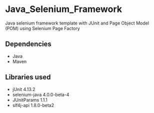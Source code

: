 # Java_Selenium_Framework
Java selenium framework template with JUnit and Page Object Model (POM) using Selenium Page Factory


## Dependencies
* Java
* Maven

## Libraries used
* jUnit 4.13.2
* selenium-java 4.0.0-beta-4
* JUnitParams 1.1.1
* slf4j-api 1.8.0-beta2


